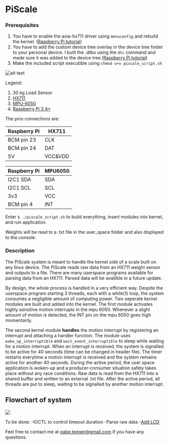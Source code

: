 # PiScale

### Prerequisites
1) You have to enable the avia-hx711 driver using ```menuconfig```  and rebuild the kernel. ([Raspberry Pi tutorial](https://www.raspberrypi.org/documentation/linux/kernel/building.md))
2) You have to add the custom device tree overlay in the device tree folder to your personal device. I built the .dtbo using the ```dtc``` command and made sure it was added to the device tree.([Raspberry Pi tutorial](https://www.raspberrypi.org/documentation/configuration/device-tree.md))
3) Make the included script executible using ```chmod u+x piscale_script.sh```


![alt text](https://i.imgur.com/e3NxqSr.jpg)

Legend:
1) 30 kg Load Sensor
2) [HX711](https://www.sparkfun.com/products/13879)
3) [MPU-6050](https://www.sparkfun.com/products/11028)
4) [Raspberry Pi 3 A+](https://www.raspberrypi.org/products/raspberry-pi-3-model-a-plus/4)

The pins connections are:

| Raspberry Pi | HX711   |
|--------------|---------|
| BCM pin 23   | CLK     |
| BCM pin 24   | DAT     |
| 5V           | VCC&VDD |

| Raspberry Pi | MPU6050 |
|--------------|---------|
| I2C1 SDA     | SDA     |
| I2C1 SCL     | SCL     |
| 3v3          | VCC     |
| BCM pin 4    | INT     |

Enter ```$ ./piscale_script.sh``` to build everything, insert modules into kernel, and run application.

Weights will be read to a .txt file in the user_space folder and also displayed to the console.

### Description
The PiScale system is meant to handle the kernel side of a scale built on any linux device. The PiScale reads raw data from an HX711 weight sensor and outputs to a file. There are many userspace programs available for parsing data from an HX711. Parsed data will be availible in a future update.

By design, the whole process is handled in a very efficient way. Despite the userspace program starting 3 threads, each with a while(1) loop, the system consumes a negligible amount of computing power. Two seperate kernel modules are built and added into the kernel. The first module activates highly sensitive motion interrupts in the mpu 6050. Whenever a slight amount of motion is detected, the INT pin on the mpu 6050 goes high momentarily.

The second kernel module **handles** the motion interrupt by registering an interrupt and attaching a handler function. The module uses ```wake_up_interruptible``` and ```wait_event_interruptible``` to sleep while waiting for a motion interrupt. When an interrupt is received, the system is signalled to be active for 40 seconds (time can be changed in header file). The timer restarts everytime a motion interrupt is received and the system remains active for another 40 seconds. During the active period, the user space application is woken-up and a producer-consumer situation safely takes place without any race conditions. Raw data is read from the HX711 into a shared buffer and written to an external .txt file. After the active period, all threads are put to sleep, waiting to be signalled by another motion interrupt. 

## Flowchart of system

![](https://i.imgur.com/eD3pFyH.png)

To be done:
-IOCTL to control timeout duration
-Parse raw data
-[Add LCD](https://www.digikey.ca/product-detail/en/adafruit-industries-llc/181/1528-1502-ND/5774228?utm_adgroup=&mkwid=shWzDs5xh&pcrid=311490127651&pkw=&pmt=&pdv=c&productid=5774228&slid=&gclid=Cj0KCQiAiNnuBRD3ARIsAM8KmlslutH_HnAIhLKwgoaq1fndYZQv7aj8ZTiZlcJMMY0J2rC1_IaQU5UaAp50EALw_wcB)

Feel free to contact me at gabe.teeger@gmail.com if you have any questions.

